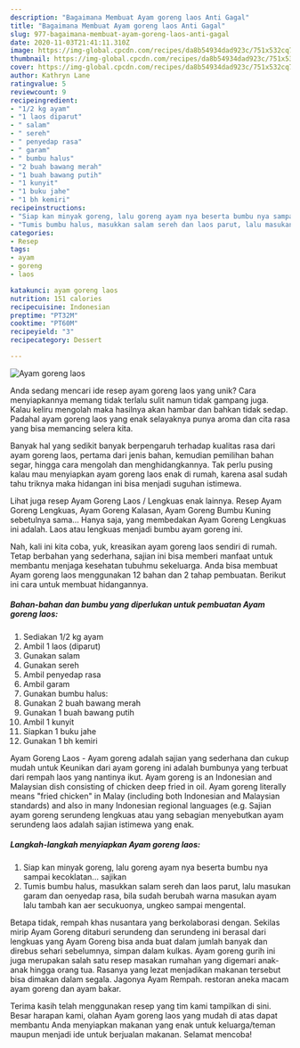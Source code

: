 ```yaml
---
description: "Bagaimana Membuat Ayam goreng laos Anti Gagal"
title: "Bagaimana Membuat Ayam goreng laos Anti Gagal"
slug: 977-bagaimana-membuat-ayam-goreng-laos-anti-gagal
date: 2020-11-03T21:41:11.310Z
image: https://img-global.cpcdn.com/recipes/da8b54934dad923c/751x532cq70/ayam-goreng-laos-foto-resep-utama.jpg
thumbnail: https://img-global.cpcdn.com/recipes/da8b54934dad923c/751x532cq70/ayam-goreng-laos-foto-resep-utama.jpg
cover: https://img-global.cpcdn.com/recipes/da8b54934dad923c/751x532cq70/ayam-goreng-laos-foto-resep-utama.jpg
author: Kathryn Lane
ratingvalue: 5
reviewcount: 9
recipeingredient:
- "1/2 kg ayam"
- "1 laos diparut"
- " salam"
- " sereh"
- " penyedap rasa"
- " garam"
- " bumbu halus"
- "2 buah bawang merah"
- "1 buah bawang putih"
- "1 kunyit"
- "1 buku jahe"
- "1 bh kemiri"
recipeinstructions:
- "Siap kan minyak goreng, lalu goreng ayam nya beserta bumbu nya sampai kecoklatan... sajikan"
- "Tumis bumbu halus, masukkan salam sereh dan laos parut, lalu masukan garam dan oenyedap rasa, bila sudah berubah warna masukan ayam lalu tambah kan aer secukuonya, ungkeo sampai mengental."
categories:
- Resep
tags:
- ayam
- goreng
- laos

katakunci: ayam goreng laos 
nutrition: 151 calories
recipecuisine: Indonesian
preptime: "PT32M"
cooktime: "PT60M"
recipeyield: "3"
recipecategory: Dessert

---
```



![Ayam goreng laos](https://img-global.cpcdn.com/recipes/da8b54934dad923c/751x532cq70/ayam-goreng-laos-foto-resep-utama.jpg)

Anda sedang mencari ide resep ayam goreng laos yang unik? Cara menyiapkannya memang tidak terlalu sulit namun tidak gampang juga. Kalau keliru mengolah maka hasilnya akan hambar dan bahkan tidak sedap. Padahal ayam goreng laos yang enak selayaknya punya aroma dan cita rasa yang bisa memancing selera kita.

Banyak hal yang sedikit banyak berpengaruh terhadap kualitas rasa dari ayam goreng laos, pertama dari jenis bahan, kemudian pemilihan bahan segar, hingga cara mengolah dan menghidangkannya. Tak perlu pusing kalau mau menyiapkan ayam goreng laos enak di rumah, karena asal sudah tahu triknya maka hidangan ini bisa menjadi suguhan istimewa.

Lihat juga resep Ayam Goreng Laos / Lengkuas enak lainnya. Resep Ayam Goreng Lengkuas, Ayam Goreng Kalasan, Ayam Goreng Bumbu Kuning sebetulnya sama… Hanya saja, yang membedakan Ayam Goreng Lengkuas ini adalah. Laos atau lengkuas menjadi bumbu ayam goreng ini.


Nah, kali ini kita coba, yuk, kreasikan ayam goreng laos sendiri di rumah. Tetap berbahan yang sederhana, sajian ini bisa memberi manfaat untuk membantu menjaga kesehatan tubuhmu sekeluarga. Anda bisa membuat Ayam goreng laos menggunakan 12 bahan dan 2 tahap pembuatan. Berikut ini cara untuk membuat hidangannya.

<!--inarticleads1-->

##### Bahan-bahan dan bumbu yang diperlukan untuk pembuatan Ayam goreng laos:

1. Sediakan 1/2 kg ayam
1. Ambil 1 laos (diparut)
1. Gunakan  salam
1. Gunakan  sereh
1. Ambil  penyedap rasa
1. Ambil  garam
1. Gunakan  bumbu halus:
1. Gunakan 2 buah bawang merah
1. Gunakan 1 buah bawang putih
1. Ambil 1 kunyit
1. Siapkan 1 buku jahe
1. Gunakan 1 bh kemiri


Ayam Goreng Laos - Ayam goreng adalah sajian yang sederhana dan cukup mudah untuk Keunikan dari ayam goreng ini adalah bumbunya yang terbuat dari rempah laos yang nantinya ikut. Ayam goreng is an Indonesian and Malaysian dish consisting of chicken deep fried in oil. Ayam goreng literally means &#34;fried chicken&#34; in Malay (including both Indonesian and Malaysian standards) and also in many Indonesian regional languages (e.g. Sajian ayam goreng serundeng lengkuas atau yang sebagian menyebutkan ayam serundeng laos adalah sajian istimewa yang enak. 

<!--inarticleads2-->

##### Langkah-langkah menyiapkan Ayam goreng laos:

1. Siap kan minyak goreng, lalu goreng ayam nya beserta bumbu nya sampai kecoklatan... sajikan
1. Tumis bumbu halus, masukkan salam sereh dan laos parut, lalu masukan garam dan oenyedap rasa, bila sudah berubah warna masukan ayam lalu tambah kan aer secukuonya, ungkeo sampai mengental.


Betapa tidak, rempah khas nusantara yang berkolaborasi dengan. Sekilas mirip Ayam Goreng ditaburi serundeng dan serundeng ini berasal dari lengkuas yang Ayam Goreng bisa anda buat dalam jumlah banyak dan direbus sehari sebelumnya, simpan dalam kulkas. Ayam goreng gurih ini juga merupakan salah satu resep masakan rumahan yang digemari anak-anak hingga orang tua. Rasanya yang lezat menjadikan makanan tersebut bisa dimakan dalam segala. Jagonya Ayam Rempah. restoran aneka macam ayam goreng dan ayam bakar. 

Terima kasih telah menggunakan resep yang tim kami tampilkan di sini. Besar harapan kami, olahan Ayam goreng laos yang mudah di atas dapat membantu Anda menyiapkan makanan yang enak untuk keluarga/teman maupun menjadi ide untuk berjualan makanan. Selamat mencoba!
